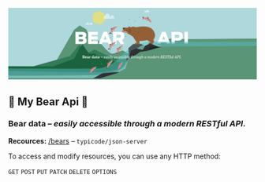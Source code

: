 !['Bear API'](https://github.com/janne-nylund/bear-api/blob/main/public/bear_api.png?raw=true)
## 🐻 My Bear Api 🐻
### __Bear data –__ *easily accessible through a modern RESTful API.* 

__Recources:__ [/bears](https://bear-api.herokuapp.com/bears)  –  `typicode/json-server`

To access and modify resources, you can use any HTTP method:

`GET` `POST` `PUT` `PATCH` `DELETE` `OPTIONS`
